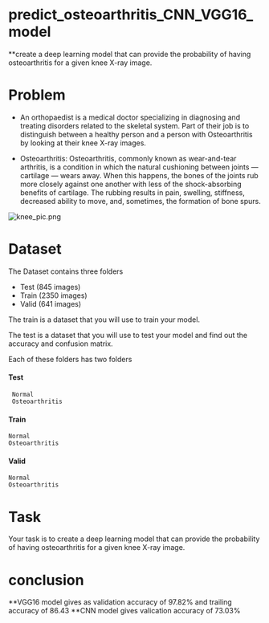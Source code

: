 # predict_osteoarthritis_CNN_VGG16_model
**create a deep learning model that can provide the probability of having osteoarthritis for a given knee X-ray image.


# Problem

* An orthopaedist is a medical doctor specializing in diagnosing and treating disorders related to the skeletal system. Part of their job is to distinguish between a healthy person and a person with Osteoarthritis by looking at their knee X-ray images.

* Osteoarthritis: Osteoarthritis, commonly known as wear-and-tear arthritis, is a condition in which the natural cushioning between joints — cartilage — wears away. When this happens, the bones of the joints rub more closely against one another with less of the shock-absorbing benefits of cartilage. The rubbing results in pain, swelling, stiffness, decreased ability to move, and, sometimes, the formation of bone spurs.

![knee_pic.png](attachment:knee_pic.png)

# Dataset 

The Dataset contains three folders 

   * Test (845 images)
   * Train (2350 images)
   * Valid (641 images)

The train is a dataset that you will use to train your model.

The test is a dataset that you will use to test your model and find out the accuracy and confusion matrix.

Each of these folders has two folders 

#### Test

     Normal 
     Osteoarthritis

#### Train

    Normal       
    Osteoarthritis

#### Valid

    Normal
    Osteoarthritis


# Task

Your task is to create a deep learning model that can provide the probability of having osteoarthritis for a given knee X-ray image.

# conclusion 
**VGG16 model gives as validation accuracy of 97.82% and trailing accuracy of 86.43
**CNN model gives valication accuracy of 73.03%
